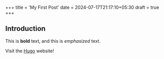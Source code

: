 +++
title = 'My First Post'
date = 2024-07-17T21:17:10+05:30
draft = true
+++
## Introduction

This is **bold** text, and this is *emphasized* text.

Visit the [Hugo](https://gohugo.io) website!